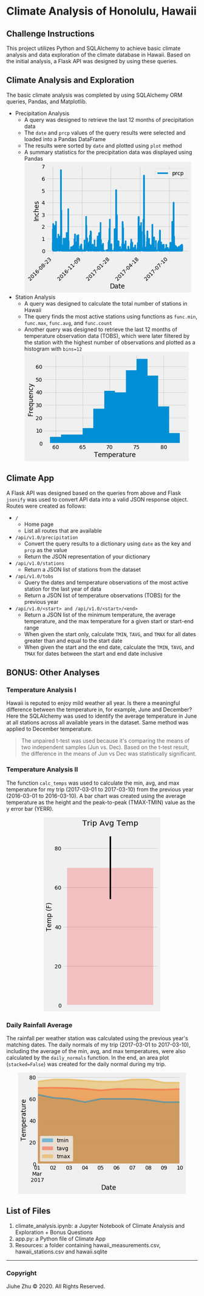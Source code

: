 # Climate Analysis of Honolulu, Hawaii
## Challenge Instructions
This project utilizes Python and SQLAlchemy to achieve basic climate analysis and data exploration of the climate database in Hawaii. Based on the initial analysis, a Flask API was designed by using these queries.

## Climate Analysis and Exploration
The basic climate analysis was completed by using SQLAlchemy ORM queries, Pandas, and Matplotlib.
- Precipitation Analysis
  - A query was designed to retrieve the last 12 months of precipitation data
  - The `date` and `prcp` values of the query results were selected and loaded into a Pandas DataFrame
  - The results were sorted by `date` and plotted using `plot` method
  - A summary statistics for the precipitation data was displayed using Pandas
![Prcp](https://github.com/Jiuhe2020/sqlalchemy-challenge/blob/master/images/Prcp.png)
- Station Analysis
  - A query was designed to calculate the total number of stations in Hawaii
  - The query finds the most active stations using functions as `func.min`, `func.max`, `func.avg`, and `func.count`
  - Another query was designed to retrieve the last 12 months of temperature observation data (TOBS), which were later filtered by the station with the highest number of observations and plotted as a histogram with `bins=12` \
![Temp](https://github.com/Jiuhe2020/sqlalchemy-challenge/blob/master/images/Temp.png)

## Climate App
A Flask API was designed based on the queries from above and Flask `jsonify` was used to convert API data into a valid JSON response object. Routes were created as follows:
- `/`
  - Home page
  - List all routes that are available
- `/api/v1.0/precipitation`
  - Convert the query results to a dictionary using `date` as the key and `prcp` as the value
  - Return the JSON representation of your dictionary
- `/api/v1.0/stations`
  - Return a JSON list of stations from the dataset
- `/api/v1.0/tobs`
  - Query the dates and temperature observations of the most active station for the last year of data
  - Return a JSON list of temperature observations (TOBS) for the previous year
- `/api/v1.0/<start> and /api/v1.0/<start>/<end>`
  - Return a JSON list of the minimum temperature, the average temperature, and the max temperature for a given start or start-end range
  - When given the start only, calculate `TMIN`, `TAVG`, and `TMAX` for all dates greater than and equal to the start date
  - When given the start and the end date, calculate the `TMIN`, `TAVG`, and `TMAX` for dates between the start and end date inclusive

## BONUS: Other Analyses
### Temperature Analysis I
Hawaii is reputed to enjoy mild weather all year. Is there a meaningful difference between the temperature in, for example, June and December? Here the SQLAlchemy was used to identify the average temperature in June at all stations across all available years in the dataset. Same method was applied to December temperature.
>The unpaired t-test was used because it's comparing the means of two independent samples (Jun vs. Dec). Based on the t-test result, the difference in the means of Jun vs Dec was statistically significant.

### Temperature Analysis II
The function `calc_temps` was used to calculate the min, avg, and max temperature for my trip (2017-03-01 to 2017-03-10) from the previous year (2016-03-01 to 2016-03-10). A bar chart was created using the average temperature as the height and the peak-to-peak (TMAX-TMIN) value as the y error bar (YERR).
<p align="center">
  <img src="https://github.com/Jiuhe2020/sqlalchemy-challenge/blob/master/images/Trip_Avg_Temp.png">
</p>

### Daily Rainfall Average
The rainfall per weather station was calculated using the previous year's matching dates. The daily normals of my trip (2017-03-01 to 2017-03-10), including the average of the min, avg, and max temperatures, were also calculated by the `daily_normals` function. In the end, an area plot (`stacked=False`) was created for the daily normal during my trip.
<p align="center">
  <img src="https://github.com/Jiuhe2020/sqlalchemy-challenge/blob/master/images/Trip_Daily_Temp.png">
</p>

## List of Files
1. climate_analysis.ipynb: a Jupyter Notebook of Climate Analysis and Exploration + Bonus Questions
2. app.py: a Python file of Climate App
3. Resources: a folder containing hawaii_measurements.csv, hawaii_stations.csv and hawaii.sqlite

---
### Copyright
Jiuhe Zhu © 2020. All Rights Reserved.
